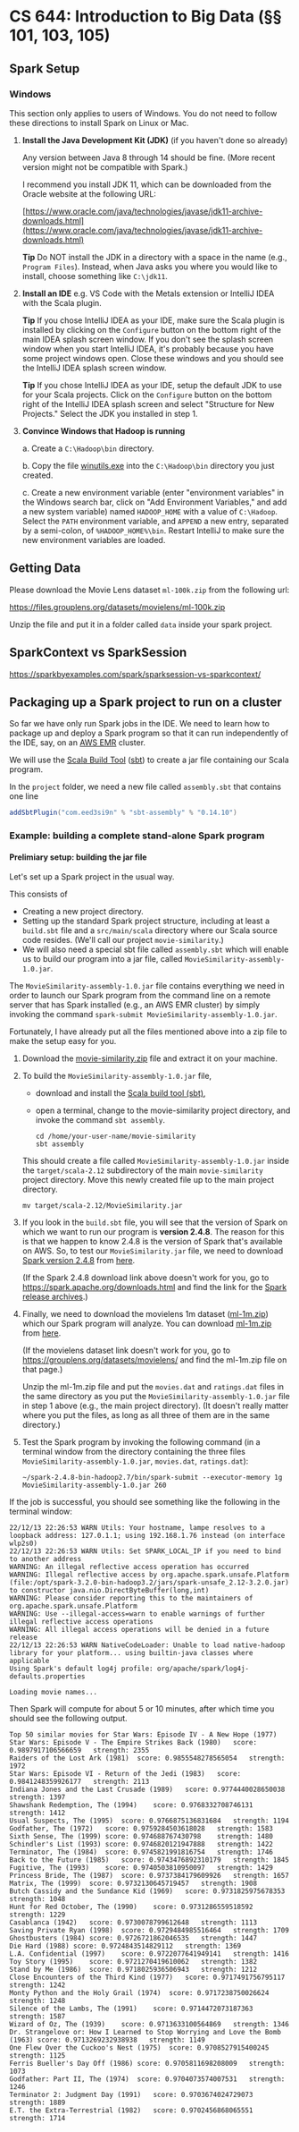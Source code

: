 # CS 644: Introduction to Big Data (§§ 101, 103, 105)

## Spark Setup 

### Windows

This section only applies to users of Windows.  You do not need to follow these directions to install Spark on Linux or Mac.


1.  **Install the Java Development Kit (JDK)** (if you haven't done so already)

    Any version between Java 8 through 14 should be fine.  (More recent version might not be compatible with Spark.)

    I recommend you install JDK 11, which can be downloaded from the Oracle website at the following URL:
    
    [https://www.oracle.com/java/technologies/javase/jdk11-archive-downloads.html](https://www.oracle.com/java/technologies/javase/jdk11-archive-downloads.html)
    
    **Tip** Do NOT install the JDK in a directory with a space in the name (e.g., `Program Files`). Instead, when Java asks you where you would like to install, choose something like `C:\jdk11`.
    
2.  **Install an IDE** e.g. VS Code with the Metals extension or IntelliJ IDEA with the Scala plugin.
    
    **Tip** If you chose IntelliJ IDEA as your IDE, make sure the Scala plugin is installed by clicking on the `Configure` button on the bottom right of the main IDEA splash screen window.  If you don't see the splash screen window when you start IntelliJ IDEA, it's probably because you have some project windows open.  Close these windows and you should see the IntelliJ IDEA splash screen window.
    
    **Tip** If you chose IntelliJ IDEA as your IDE, setup the default JDK to use for your Scala projects.  Click on the `Configure` button on the bottom right of the IntelliJ IDEA splash screen and select "Structure for New Projects."  Select the JDK you installed in step 1.

3.  **Convince Windows that Hadoop is running**

    a.  Create a `C:\Hadoop\bin` directory.
    
    b.  Copy the file [winutils.exe](winutils.exe) into the `C:\Hadoop\bin` directory you just created.
    
    c.  Create a new environment variable (enter "environment variables" in the Windows search bar, click on "Add Environment Variables," and add a new system variable) named `HADOOP_HOME` with a value of `C:\Hadoop`.  Select the `PATH` environment variable, and `APPEND` a new entry, separated by a semi-colon, of `%HADOOP_HOME%\bin`. Restart IntelliJ to make sure the new environment variables are loaded.


## Getting Data

Please download the Movie Lens dataset `ml-100k.zip` from the following url:

https://files.grouplens.org/datasets/movielens/ml-100k.zip

Unzip the file and put it in a folder called `data` inside your spark project.

## SparkContext vs SparkSession

https://sparkbyexamples.com/spark/sparksession-vs-sparkcontext/


## Packaging up a Spark project to run on a cluster

So far we have only run Spark jobs in the IDE.  We need to learn how to package up and deploy a Spark program so that it can run independently of the IDE, say, on an [AWS EMR][] cluster.

We will use the [Scala Build Tool][] ([sbt][]) to create a jar file containing our Scala program.

In the `project` folder, we need a new file called `assembly.sbt` that contains one line

```scala
addSbtPlugin("com.eed3si9n" % "sbt-assembly" % "0.14.10")
```

### Example: building a complete stand-alone Spark program

#### Prelimiary setup: building the jar file

Let's set up a Spark project in the usual way.

This consists of 

*  Creating a new project directory.
*  Setting up the standard Spark project structure, including at least a `build.sbt` file
   and a `src/main/scala` directory where our Scala source code resides.
   (We'll call our project `movie-similarity`.)
*  We will also need a special sbt file called `assembly.sbt` which will enable us to 
   build our program into a jar file, called `MovieSimilarity-assembly-1.0.jar`.

The `MovieSimilarity-assembly-1.0.jar` file contains everything we need in order to launch our Spark 
program from the command line on a remote server that has Spark installed (e.g., an AWS EMR cluster)
by simply invoking the command `spark-submit MovieSimilarity-assembly-1.0.jar`.

Fortunately, I have already put all the files mentioned above into a zip file to make the setup easy for you. 

1.  Download the [movie-similarity.zip](https://github.com/williamdemeo/cs644-fall2022/raw/main/spark/movie-similarity.zip) file and extract it on your machine.

2.  To build the `MovieSimilarity-assembly-1.0.jar` file, 
    +  download and install the [Scala build tool (sbt)](https://www.scala-sbt.org/download.html),
    +  open a terminal, change to the movie-similarity project directory, and invoke the command `sbt assembly`.

       ```shell
       cd /home/your-user-name/movie-similarity
       sbt assembly
       ```

    This should create a file called `MovieSimilarity-assembly-1.0.jar` inside the `target/scala-2.12` subdirectory 
    of the main `movie-similarity` project directory. Move this newly created file up to the main project directory.

    ```shell
    mv target/scala-2.12/MovieSimilarity.jar
    ```

3.  If you look in the `build.sbt` file, you will see that the version of Spark on which we want to run
    our program is **version 2.4.8**. The reason for this is that we happen to know 2.4.8 is the version 
    of Spark that's available on AWS. So, to test our `MovieSimilarity.jar` file, we need to download 
    [Spark version 2.4.8](https://archive.apache.org/dist/spark/spark-2.4.8/spark-2.4.8-bin-hadoop2.7.tgz) 
    from [here](https://archive.apache.org/dist/spark/spark-2.4.8/spark-2.4.8-bin-hadoop2.7.tgz).
    
    (If the Spark 2.4.8 download link above doesn't work for you, go to 
    https://spark.apache.org/downloads.html and find the link for the 
    [Spark release archives](https://archive.apache.org/dist/spark/).)

4.  Finally, we need to download the movielens 1m dataset ([ml-1m.zip](https://files.grouplens.org/datasets/movielens/ml-1m.zip))
    which our Spark program will analyze.  You can download [ml-1m.zip](https://files.grouplens.org/datasets/movielens/ml-1m.zip) from 
    [here](https://files.grouplens.org/datasets/movielens/ml-1m.zip).

    (If the movielens dataset link doesn't work for you, go to https://grouplens.org/datasets/movielens/ and find the ml-1m.zip 
    file on that page.)

    Unzip the ml-1m.zip file and put the `movies.dat` and `ratings.dat` files in the same directory as you put 
    the `MovieSimilarity-assembly-1.0.jar` file in step 1 above (e.g., the main project directory). (It doesn't really matter where you put
    the files, as long as all three of them are in the same directory.)

5.  Test the Spark program by invoking the following command (in a terminal window from the directory containing 
    the three files `MovieSimilarity-assembly-1.0.jar`, `movies.dat`, `ratings.dat`):
    
    ```shell
    ~/spark-2.4.8-bin-hadoop2.7/bin/spark-submit --executor-memory 1g MovieSimilarity-assembly-1.0.jar 260
    ```
    
If the job is successful, you should see something like the following in the terminal window:

```
22/12/13 22:26:53 WARN Utils: Your hostname, lampe resolves to a loopback address: 127.0.1.1; using 192.168.1.76 instead (on interface wlp2s0)
22/12/13 22:26:53 WARN Utils: Set SPARK_LOCAL_IP if you need to bind to another address
WARNING: An illegal reflective access operation has occurred
WARNING: Illegal reflective access by org.apache.spark.unsafe.Platform (file:/opt/spark-3.2.0-bin-hadoop3.2/jars/spark-unsafe_2.12-3.2.0.jar) to constructor java.nio.DirectByteBuffer(long,int)
WARNING: Please consider reporting this to the maintainers of org.apache.spark.unsafe.Platform
WARNING: Use --illegal-access=warn to enable warnings of further illegal reflective access operations
WARNING: All illegal access operations will be denied in a future release
22/12/13 22:26:53 WARN NativeCodeLoader: Unable to load native-hadoop library for your platform... using builtin-java classes where applicable
Using Spark's default log4j profile: org/apache/spark/log4j-defaults.properties

Loading movie names...
```

Then Spark will compute for about 5 or 10 minutes, after which time you should see the following output.

```
Top 50 similar movies for Star Wars: Episode IV - A New Hope (1977)
Star Wars: Episode V - The Empire Strikes Back (1980)	score: 0.9897917106566659	strength: 2355
Raiders of the Lost Ark (1981)	score: 0.9855548278565054	strength: 1972
Star Wars: Episode VI - Return of the Jedi (1983)	score: 0.9841248359926177	strength: 2113
Indiana Jones and the Last Crusade (1989)	score: 0.9774440028650038	strength: 1397
Shawshank Redemption, The (1994)	score: 0.9768332708746131	strength: 1412
Usual Suspects, The (1995)	score: 0.9766875136831684	strength: 1194
Godfather, The (1972)	score: 0.9759284503618028	strength: 1583
Sixth Sense, The (1999)	score: 0.974688767430798	strength: 1480
Schindler's List (1993)	score: 0.9746820121947888	strength: 1422
Terminator, The (1984)	score: 0.9745821991816754	strength: 1746
Back to the Future (1985)	score: 0.9743476892310179	strength: 1845
Fugitive, The (1993)	score: 0.9740503810950097	strength: 1429
Princess Bride, The (1987)	score: 0.9737384179609926	strength: 1657
Matrix, The (1999)	score: 0.9732130645719457	strength: 1908
Butch Cassidy and the Sundance Kid (1969)	score: 0.9731825975678353	strength: 1048
Hunt for Red October, The (1990)	score: 0.9731286559518592	strength: 1229
Casablanca (1942)	score: 0.9730078799612648	strength: 1113
Saving Private Ryan (1998)	score: 0.9729484985516464	strength: 1709
Ghostbusters (1984)	score: 0.9726721862046535	strength: 1447
Die Hard (1988)	score: 0.9724843514829112	strength: 1369
L.A. Confidential (1997)	score: 0.9722077641949141	strength: 1416
Toy Story (1995)	score: 0.9721270419610062	strength: 1382
Stand by Me (1986)	score: 0.9718025936506943	strength: 1212
Close Encounters of the Third Kind (1977)	score: 0.9717491756795117	strength: 1242
Monty Python and the Holy Grail (1974)	score: 0.9717238750026624	strength: 1248
Silence of the Lambs, The (1991)	score: 0.9714472073187363	strength: 1587
Wizard of Oz, The (1939)	score: 0.9713633100564869	strength: 1346
Dr. Strangelove or: How I Learned to Stop Worrying and Love the Bomb (1963)	score: 0.9713269232938938	strength: 1149
One Flew Over the Cuckoo's Nest (1975)	score: 0.9708527915400245	strength: 1125
Ferris Bueller's Day Off (1986)	score: 0.9705811698208009	strength: 1073
Godfather: Part II, The (1974)	score: 0.9704073574007531	strength: 1246
Terminator 2: Judgment Day (1991)	score: 0.9703674024729073	strength: 1889
E.T. the Extra-Terrestrial (1982)	score: 0.9702456868065551	strength: 1714
```



[AWS EMR]: https://aws.amazon.com/emr/



[Scala Build Tool]: https://www.scala-sbt.org/

[sbt]: https://www.scala-sbt.org/
